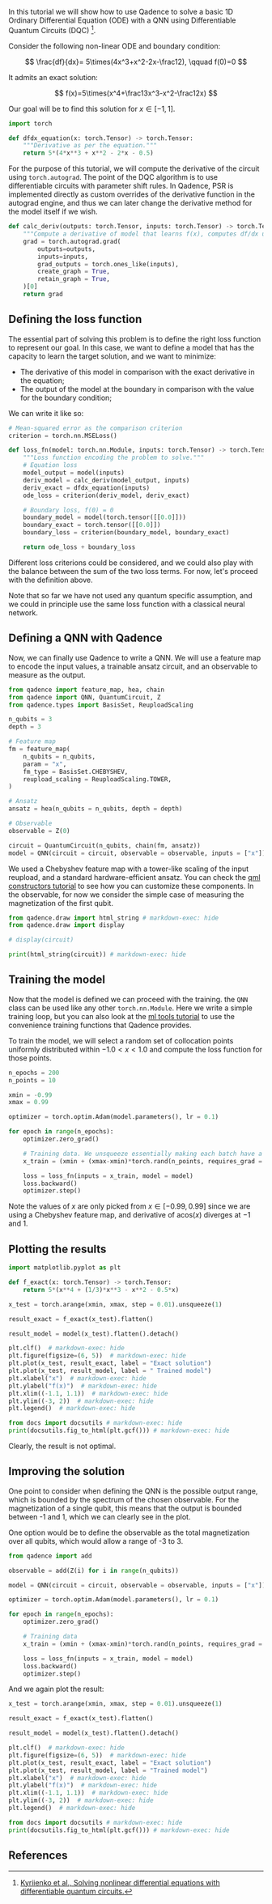 In this tutorial we will show how to use Qadence to solve a basic 1D Ordinary Differential Equation (ODE) with a QNN using Differentiable Quantum Circuits (DQC) [^1].

Consider the following non-linear ODE and boundary condition:

$$
\frac{df}{dx}= 5\times(4x^3+x^2-2x-\frac12), \qquad f(0)=0
$$

It admits an exact solution:

$$
f(x)=5\times(x^4+\frac13x^3-x^2-\frac12x)
$$

Our goal will be to find this solution for $x\in[-1, 1]$.

```python exec="on" source="material-block" session="dqc"
import torch

def dfdx_equation(x: torch.Tensor) -> torch.Tensor:
    """Derivative as per the equation."""
    return 5*(4*x**3 + x**2 - 2*x - 0.5)
```

For the purpose of this tutorial, we will compute the derivative of the circuit using `torch.autograd`. The point of the DQC algorithm is to use differentiable circuits with parameter shift rules. In Qadence, PSR is implemented directly as custom overrides of the derivative function in the autograd engine, and thus we can later change the derivative method for the model itself if we wish.

```python exec="on" source="material-block" session="dqc"
def calc_deriv(outputs: torch.Tensor, inputs: torch.Tensor) -> torch.Tensor:
    """Compute a derivative of model that learns f(x), computes df/dx using torch.autograd."""
    grad = torch.autograd.grad(
        outputs=outputs,
        inputs=inputs,
        grad_outputs = torch.ones_like(inputs),
        create_graph = True,
        retain_graph = True,
    )[0]
    return grad
```

## Defining the loss function

The essential part of solving this problem is to define the right loss function to represent our goal. In this case, we want to define a model that has the capacity to learn the target solution, and we want to minimize:
- The derivative of this model in comparison with the exact derivative in the equation;
- The output of the model at the boundary in comparison with the value for the boundary condition;

We can write it like so:

```python exec="on" source="material-block" session="dqc"
# Mean-squared error as the comparison criterion
criterion = torch.nn.MSELoss()

def loss_fn(model: torch.nn.Module, inputs: torch.Tensor) -> torch.Tensor:
    """Loss function encoding the problem to solve."""
    # Equation loss
    model_output = model(inputs)
    deriv_model = calc_deriv(model_output, inputs)
    deriv_exact = dfdx_equation(inputs)
    ode_loss = criterion(deriv_model, deriv_exact)

    # Boundary loss, f(0) = 0
    boundary_model = model(torch.tensor([[0.0]]))
    boundary_exact = torch.tensor([[0.0]])
    boundary_loss = criterion(boundary_model, boundary_exact)

    return ode_loss + boundary_loss
```

Different loss criterions could be considered, and we could also play with the balance between the sum of the two loss terms. For now, let's proceed with the definition above.

Note that so far we have not used any quantum specific assumption, and we could in principle use the same loss function with a classical neural network.

## Defining a QNN with Qadence

Now, we can finally use Qadence to write a QNN. We will use a feature map to encode the input values, a trainable ansatz circuit, and an observable to measure as the output.

```python exec="on" source="material-block" session="dqc"
from qadence import feature_map, hea, chain
from qadence import QNN, QuantumCircuit, Z
from qadence.types import BasisSet, ReuploadScaling

n_qubits = 3
depth = 3

# Feature map
fm = feature_map(
    n_qubits = n_qubits,
    param = "x",
    fm_type = BasisSet.CHEBYSHEV,
    reupload_scaling = ReuploadScaling.TOWER,
)

# Ansatz
ansatz = hea(n_qubits = n_qubits, depth = depth)

# Observable
observable = Z(0)

circuit = QuantumCircuit(n_qubits, chain(fm, ansatz))
model = QNN(circuit = circuit, observable = observable, inputs = ["x"])
```

We used a Chebyshev feature map with a tower-like scaling of the input reupload, and a standard hardware-efficient ansatz. You can check the [qml constructors tutorial](qml_constructors.md) to see how you can customize these components. In the observable, for now we consider the simple case of measuring the magnetization of the first qubit.

```python exec="on" source="material-block" html="1" session="dqc"
from qadence.draw import html_string # markdown-exec: hide
from qadence.draw import display

# display(circuit)

print(html_string(circuit)) # markdown-exec: hide
```

## Training the model

Now that the model is defined we can proceed with the training. the `QNN` class can be used like any other `torch.nn.Module`. Here we write a simple training loop, but you can also look at the [ml tools tutorial](ml_tools.md) to use the convenience training functions that Qadence provides.

To train the model, we will select a random set of collocation points uniformly distributed within $-1.0< x <1.0$ and compute the loss function for those points.

```python exec="on" source="material-block" session="dqc"
n_epochs = 200
n_points = 10

xmin = -0.99
xmax = 0.99

optimizer = torch.optim.Adam(model.parameters(), lr = 0.1)

for epoch in range(n_epochs):
    optimizer.zero_grad()

    # Training data. We unsqueeze essentially making each batch have a single x value.
    x_train = (xmin + (xmax-xmin)*torch.rand(n_points, requires_grad = True)).unsqueeze(1)

    loss = loss_fn(inputs = x_train, model = model)
    loss.backward()
    optimizer.step()
```

Note the values of $x$ are only picked from $x\in[-0.99, 0.99]$ since we are using a Chebyshev feature map, and derivative of $\text{acos}(x)$ diverges at $-1$ and $1$.

## Plotting the results

```python exec="on" source="material-block" html="1" session="dqc"
import matplotlib.pyplot as plt

def f_exact(x: torch.Tensor) -> torch.Tensor:
    return 5*(x**4 + (1/3)*x**3 - x**2 - 0.5*x)

x_test = torch.arange(xmin, xmax, step = 0.01).unsqueeze(1)

result_exact = f_exact(x_test).flatten()

result_model = model(x_test).flatten().detach()

plt.clf()  # markdown-exec: hide
plt.figure(figsize=(6, 5))  # markdown-exec: hide
plt.plot(x_test, result_exact, label = "Exact solution")
plt.plot(x_test, result_model, label = " Trained model")
plt.xlabel("x")  # markdown-exec: hide
plt.ylabel("f(x)")  # markdown-exec: hide
plt.xlim((-1.1, 1.1))  # markdown-exec: hide
plt.ylim((-3, 2))  # markdown-exec: hide
plt.legend()  # markdown-exec: hide

from docs import docsutils # markdown-exec: hide
print(docsutils.fig_to_html(plt.gcf())) # markdown-exec: hide
```

Clearly, the result is not optimal.

## Improving the solution

One point to consider when defining the QNN is the possible output range, which is bounded by the spectrum of the chosen observable. For the magnetization of a single qubit, this means that the output is bounded between -1 and 1, which we can clearly see in the plot.

One option would be to define the observable as the total magnetization over all qubits, which would allow a range of -3 to 3.

```python exec="on" source="material-block" session="dqc"
from qadence import add

observable = add(Z(i) for i in range(n_qubits))

model = QNN(circuit = circuit, observable = observable, inputs = ["x"])

optimizer = torch.optim.Adam(model.parameters(), lr = 0.1)

for epoch in range(n_epochs):
    optimizer.zero_grad()

    # Training data
    x_train = (xmin + (xmax-xmin)*torch.rand(n_points, requires_grad = True)).unsqueeze(1)

    loss = loss_fn(inputs = x_train, model = model)
    loss.backward()
    optimizer.step()
```

And we again plot the result:

```python exec="on" source="material-block" html="1" session="dqc"
x_test = torch.arange(xmin, xmax, step = 0.01).unsqueeze(1)

result_exact = f_exact(x_test).flatten()

result_model = model(x_test).flatten().detach()

plt.clf()  # markdown-exec: hide
plt.figure(figsize=(6, 5))  # markdown-exec: hide
plt.plot(x_test, result_exact, label = "Exact solution")
plt.plot(x_test, result_model, label = "Trained model")
plt.xlabel("x")  # markdown-exec: hide
plt.ylabel("f(x)")  # markdown-exec: hide
plt.xlim((-1.1, 1.1))  # markdown-exec: hide
plt.ylim((-3, 2))  # markdown-exec: hide
plt.legend()  # markdown-exec: hide

from docs import docsutils # markdown-exec: hide
print(docsutils.fig_to_html(plt.gcf())) # markdown-exec: hide
```


## References

[^1]: [Kyriienko et al., Solving nonlinear differential equations with differentiable quantum circuits.](https://arxiv.org/abs/2011.10395)
